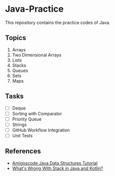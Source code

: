 # Java-Practice
This repository contains the practice codes of Java.

## Topics 
1. Arrays
2. Two Dimensional Arrays
3. Lists
4. Stacks
5. Queues
6. Sets
7. Maps

## Tasks
- [ ] Deque
- [ ] Sorting with Comparator
- [ ] Priority Queue
- [ ] Strings
- [ ] GitHub Workflow Integration
- [ ] Unit Tests

## References
- [Amigoscode Java Data Structures Tutorial](https://www.youtube.com/watch?v=8MmMm2-kJV8)
- [What's Wrong With Stack in Java and Kotlin?](https://www.droidchef.dev/whats-wrong-with-stack-in-java-and-kotlin/)
